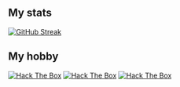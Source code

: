 ## My stats
[![GitHub Streak](http://github-readme-streak-stats.herokuapp.com?user=DelStez&theme=nightowl&date_format=M%20j%5B%2C%20Y%5D&hide_border=true&count_private=true&)](https://git.io/streak-stats)

## My hobby
<a href="https://tryhackme.com/p/DelStez"><img src="https://tryhackme-badges.s3.amazonaws.com/DelStez.png" alt="Hack The Box"></a>
<a href="https://app.hackthebox.com/profile/534140"><img src="http://www.hackthebox.eu/badge/image/534140" alt="Hack The Box"></a>
<a href="https://www.codewars.com/users/DelStez"><img src="https://www.codewars.com/users/DelStez/badges/large" alt="Hack The Box"></a>
 

